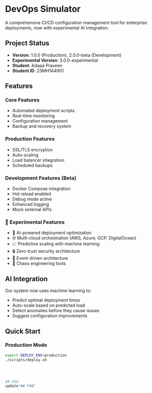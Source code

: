 # DevOps Simulator

A comprehensive CI/CD configuration management tool for enterprise deployments, now with experimental AI integration.

## Project Status
- **Version**: 1.0.0 (Production), 2.0.0-beta (Development)
- **Experimental Version**: 3.0.0-experimental
- **Student**: Adapa Praveen
- **Student ID**: 23MH1A4901


## Features

### Core Features
- Automated deployment scripts
- Real-time monitoring
- Configuration management
- Backup and recovery system

### Production Features
- SSL/TLS encryption
- Auto-scaling
- Load balancer integration
- Scheduled backups

### Development Features (Beta)
- Docker Compose integration
- Hot reload enabled
- Debug mode active
- Enhanced logging
- Mock external APIs

### 🚀 Experimental Features
- 🤖 AI-powered deployment optimization
- 🌐 Multi-cloud orchestration (AWS, Azure, GCP, DigitalOcean)
- 📈 Predictive scaling with machine learning
- 🔒 Zero-trust security architecture
- 🌊 Event-driven architecture
- 🎯 Chaos engineering tools

## AI Integration
Our system now uses machine learning to:
- Predict optimal deployment times
- Auto-scale based on predicted load
- Detect anomalies before they cause issues
- Suggest configuration improvements

## Quick Start

### Production Mode
```bash
export DEPLOY_ENV=production
./scripts/deploy.sh




## FAQ 
update"## FAQ" 
